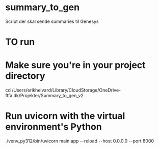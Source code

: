# summary_to_gen
Script der skal sende summaries til Genesys

# TO run
# Make sure you're in your project directory
cd /Users/erikhelvard/Library/CloudStorage/OneDrive-ftfa.dk/Projekter/Summary_to_gen_v2

# Run uvicorn with the virtual environment's Python
./venv_py312/bin/uvicorn main:app --reload --host 0.0.0.0 --port 8000
